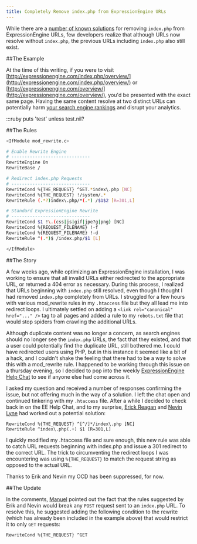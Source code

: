 ```yaml
---
title: Completely Remove index.php from ExpressionEngine URLs
---
```

While there are a [number of known solutions](http://expressionengine.com/wiki/Remove_index.php_From_URLs/) for removing `index.php` from ExpressionEngine URLs, few developers realize that although URLs now resolve without `index.php`, the previous URLs including `index.php` also still exist.

##The Example

At the time of this writing, if you were to visit [http://expressionengine.com/index.php/overview/](http://expressionengine.com/index.php/overview/) or [http://expressionengine.com/overview/](http://expressionengine.com/overview/), you'd be presented with the exact same page. Having the same content resolve at two distinct URLs can potentially harm [your search engine rankings](http://www.google.com/support/webmasters/bin/answer.py?hl=en&answer=66359) and disrupt your analytics.

:::ruby
puts 'test' unless test.nil?

##The Rules
``` bash
<IfModule mod_rewrite.c>

# Enable Rewrite Engine
# ------------------------------
RewriteEngine On
RewriteBase /

# Redirect index.php Requests
# ------------------------------
RewriteCond %{THE_REQUEST} ^GET.*index\.php [NC]
RewriteCond %{THE_REQUEST} !/system/.*
RewriteRule (.*?)index\.php/*(.*) /$1$2 [R=301,L]

# Standard ExpressionEngine Rewrite
# ------------------------------
RewriteCond $1 !\.(css|js|gif|jpe?g|png) [NC]
RewriteCond %{REQUEST_FILENAME} !-f
RewriteCond %{REQUEST_FILENAME} !-d
RewriteRule ^(.*)$ /index.php/$1 [L]

</IfModule>
```

##The Story

A few weeks ago, while optimizing an ExpressionEngine installation, I was working to ensure that all invalid URLs either redirected to the appropriate URL, or returned a 404 error as necessary. During this process, I realized that URLs beginning with `index.php` still resolved, even though I thought I had removed `index.php` completely from URLs. I struggled for a few hours with various mod_rewrite rules in my `.htaccess` file but they all lead me into redirect loops. I ultimately settled on adding a `<link rel="canonical" href="..." />` tag to all pages and added a rule to my `robots.txt` file that would stop spiders from crawling the additional URLs.

Although duplicate content was no longer a concern, as search engines should no longer see the `index.php` URLs, the fact that they existed, and that a user could potentially find the duplicate URL, still bothered me. I could have redirected users using PHP, but in this instance it seemed like a bit of a hack, and I couldn't shake the feeling that there had to be a way to solve this with a mod_rewrite rule. I happened to be working through this issue on a thursday evening, so I decided to pop into the weekly [ExpressionEngine Help Chat](https://eescreencasts.campfirenow.com/room/177927) to see if anyone else had come across it.

I asked my question and received a number of responses confirming the issue, but not offering much in the way of a solution. I left the chat open and continued tinkering with my `.htaccess` file. After a while I decided to check back in on the EE Help Chat, and to my surprise, [Erick Reagan](http://twitter.com/erikreagan) and [Nevin Lyne](http://twitter.com/nevinlyne) had worked out a potential solution:

	RewriteCond %{THE_REQUEST} ^[^/]*/index\.php [NC]
	RewriteRule ^index\.php(.+) $1 [R=301,L]

I quickly modified my .htaccess file and sure enough, this new rule was able to catch URL requests beginning with index.php and issue a 301 redirect to the correct URL. The trick to circumventing the redirect loops I was encountering was using `%{THE_REQUEST}` to match the request string as opposed to the actual URL.

Thanks to Erik and Nevin my OCD has been suppressed, for now.

##The Update

In the comments, [Manuel](http://kevinthompson.info/blog/completely-remove-index-php-from-expressionengine-urls/#comment-15) pointed out the fact that the rules suggested by Erik and Nevin would break any `POST` request sent to an `index.php` URL. To resolve this, he suggested adding the following condition to the rewrite (which has already been included in the example above) that would restrict it to only `GET` requests:

	RewriteCond %{THE_REQUEST} ^GET